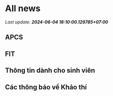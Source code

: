 # All news
_Last update: **2024-06-04 18:10:00.129785+07:00**_
## APCS
## FIT

## Thông tin dành cho sinh viên

## Các thông báo về Khảo thí

